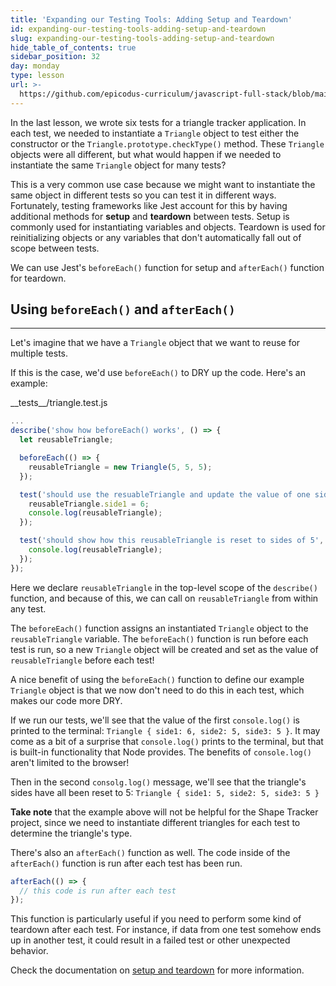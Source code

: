 ```yaml
---
title: 'Expanding our Testing Tools: Adding Setup and Teardown'
id: expanding-our-testing-tools-adding-setup-and-teardown
slug: expanding-our-testing-tools-adding-setup-and-teardown
hide_table_of_contents: true
sidebar_position: 32
day: monday
type: lesson
url: >-
  https://github.com/epicodus-curriculum/javascript-full-stack/blob/main/1i_setup_and_teardown.md
---
```


In the last lesson, we wrote six tests for a triangle tracker application. In each test, we needed to instantiate a `Triangle` object to test either the constructor or the `Triangle.prototype.checkType()` method. These `Triangle` objects were all different, but what would happen if we needed to instantiate the same `Triangle` object for many tests?

This is a very common use case because we might want to instantiate the same object in different tests so you can test it in different ways. Fortunately, testing frameworks like Jest account for this by having additional methods for **setup** and **teardown** between tests. Setup is commonly used for instantiating variables and objects. Teardown is used for reinitializing objects or any variables that don't automatically fall out of scope between tests.

We can use Jest's `beforeEach()` function for setup and `afterEach()` function for teardown.

## Using `beforeEach()` and `afterEach()`
---

Let's imagine that we have a `Triangle` object that we want to reuse for multiple tests.

If this is the case, we'd use `beforeEach()` to DRY up the code. Here's an example:

<div class="filename">__tests__/triangle.test.js</div>

```javascript
...
describe('show how beforeEach() works', () => {
  let reusableTriangle;

  beforeEach(() => {
    reusableTriangle = new Triangle(5, 5, 5);
  });

  test('should use the resuableTriangle and update the value of one side', () => {
    reusableTriangle.side1 = 6;
    console.log(reusableTriangle);
  });

  test('should show how this reusableTriangle is reset to sides of 5', () => {
    console.log(reusableTriangle);
  });
});
```

Here we declare `reusableTriangle` in the top-level scope of the `describe()` function, and because of this, we can call on `reusableTriangle` from within any test. 

The `beforeEach()` function assigns an instantiated `Triangle` object to the `reusableTriangle` variable. The `beforeEach()` function is run before each test is run, so a new `Triangle` object will be created and set as the value of `reusableTriangle` before each test! 

A nice benefit of using the `beforeEach()` function to define our example `Triangle` object is that we now  don't need to do this in each test, which makes our code more DRY. 

If we run our tests, we'll see that the value of the first `console.log()` is printed to the terminal: `Triangle { side1: 6, side2: 5, side3: 5 }`. It may come as a bit of a surprise that `console.log()` prints to the terminal, but that is built-in functionality that Node provides. The benefits of `console.log()` aren't limited to the browser!

Then in the second `consolg.log()` message, we'll see that the triangle's sides have all been reset to 5: `Triangle { side1: 5, side2: 5, side3: 5 }`

**Take note** that the example above will not be helpful for the Shape Tracker project, since we need to instantiate different triangles for each test to determine the triangle's type.

There's also an `afterEach()` function as well. The code inside of the `afterEach()` function is run after each test has been run.

```js
afterEach(() => {
  // this code is run after each test
});
```

This function is particularly useful if you need to perform some kind of teardown after each test. For instance, if data from one test somehow ends up in another test, it could result in a failed test or other unexpected behavior. 

Check the documentation on [setup and teardown](https://jestjs.io/docs/en/setup-teardown) for more information.
